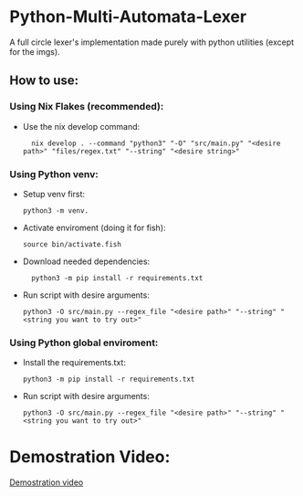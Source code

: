 # Python-Multi-Automata-Lexer

A full circle lexer's implementation made purely with python utilities (except for the imgs).

## How to use:

### Using Nix Flakes (recommended):
  - Use the nix develop command:
    ```fish
      nix develop . --command "python3" "-O" "src/main.py" "<desire path>" "files/regex.txt" "--string" "<desire string>"
    ```

### Using Python venv:
  - Setup venv first:
      ```fish
      python3 -m venv. 
      ```
  - Activate enviroment (doing it for fish):
      ```fish
      source bin/activate.fish
      ```
  - Download needed dependencies:
    ```fish
      python3 -m pip install -r requirements.txt
      ```
  - Run script with desire arguments:
      ```fish
      python3 -O src/main.py --regex_file "<desire path>" "--string" "<string you want to try out>"
      ```

### Using Python global enviroment:
  - Install the requirements.txt:
      ```fish
      python3 -m pip install -r requirements.txt
      ```
  - Run script with desire arguments:
      ```fish
      python3 -O src/main.py --regex_file "<desire path>" "--string" "<string you want to try out>"
      ```



# Demostration Video:
[Demostration video](https://youtu.be/15SS0grseTE) 
